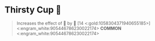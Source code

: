 # **Thirsty Cup** 🫗 
> Increases the effect of 🧪 by 👥 [14 <:gold:1058304371940655185>]
<:engram_white:905446786230022174> __COMMON__ <:engram_white:905446786230022174>
